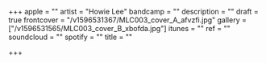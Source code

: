 +++
apple = ""
artist = "Howie Lee"
bandcamp = ""
description = ""
draft = true
frontcover = "/v1596531367/MLC003_cover_A_afvzfi.jpg"
gallery = ["/v1596531565/MLC003_cover_B_xbofda.jpg"]
itunes = ""
ref = ""
soundcloud = ""
spotify = ""
title = ""

+++
